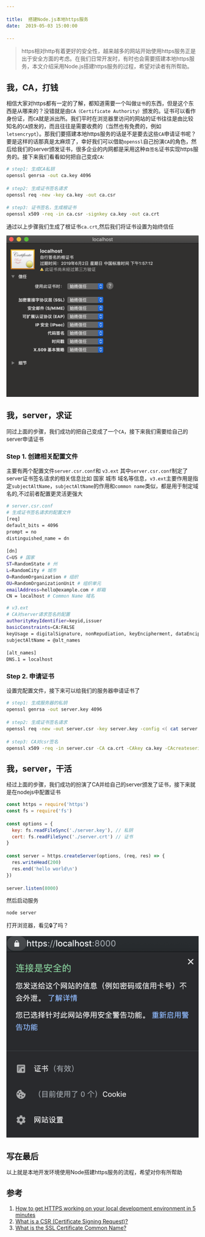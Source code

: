 ```yaml
---

title:  搭建Node.js本地https服务
date:  2019-05-03 15:00:00

---
```


> https相对http有着更好的安全性，越来越多的网站开始使用https服务正是出于安全方面的考虑。在我们日常开发时，有时也会需要搭建本地https服务，本文介绍采用Node.js搭建https服务的过程，希望对读者有所帮助。

## 我，CA，打钱

相信大家对https都有一定的了解，都知道需要一个叫做`证书`的东西，但是这个东西是从哪来的？没错就是由`CA（Certificate Authority）`颁发的。证书可以看作身份证，而`CA`就是派出所。我们平时在浏览器里访问的网站的证书往往是由比较知名的`CA`颁发的，而且往往是需要收费的（当然也有免费的，例如`letsencrypt`）。那我们要搭建本地https服务的话是不是要去这些`CA`申请证书呢？要是这样的话那真是太麻烦了，幸好我们可以借助`openssl`自己扮演`CA`的角色，然后给我们的server颁发证书，很多企业的内网都是采用这种`自签名`证书实现https服务的。接下来我们看看如何把自己变成`CA`:

```bash
# step1: 生成CA私钥
openssl genrsa -out ca.key 4096

# step2: 生成证书签名请求
openssl req -new -key ca.key -out ca.csr

# step3: 证书签名，生成根证书
openssl x509 -req -in ca.csr -signkey ca.key -out ca.crt
```

通过以上步骤我们生成了根证书`ca.crt`,然后我们将证书设置为始终信任

![CA证书](./ca.png)

## 我，server，求证

同过上面的步骤，我们成功的把自己变成了一个`CA`，接下来我们需要给自己的server申请证书
### Step 1. 创建相关配置文件
主要有两个配置文件`server.csr.conf`和 `v3.ext`
其中`server.csr.conf`制定了server证书签名请求的相关信息比如 国家 城市 域名等信息，`v3.ext`主要作用是指定`subjectAltName`，`subjectAltName`的作用和`common name`类似，都是用于制定域名的,不过前者配置更灵活更强大
```bash
# server.csr.conf
# 生成证书签名请求的配置文件
[req]
default_bits = 4096
prompt = no
distinguished_name = dn

[dn]
C=US # 国家
ST=RandomState # 州
L=RandomCity # 城市
O=RandomOrganization # 组织
OU=RandomOrganizationUnit # 组织单元
emailAddress=hello@example.com # 邮箱
CN = localhost # Common Name 域名
```

```bash
# v3.ext
# CA对server请求签名的配置
authorityKeyIdentifier=keyid,issuer
basicConstraints=CA:FALSE
keyUsage = digitalSignature, nonRepudiation, keyEncipherment, dataEncipherment
subjectAltName = @alt_names

[alt_names]
DNS.1 = localhost
```
### Step 2. 申请证书

设置完配置文件，接下来可以给我们的服务器申请证书了

```bash
# step1: 生成服务器的私钥
openssl genrsa -out server.key 4096

# step2: 生成证书签名请求
openssl req -new -out server.csr -key server.key -config <( cat server.csr.conf )

# step3: CA对csr签名
openssl x509 -req -in server.csr -CA ca.crt -CAkey ca.key -CAcreateserial -out server.crt  -sha256 -days 365 -extfile v3.ext  
```

## 我，server，干活

经过上面的步骤，我们成功的扮演了CA并给自己的server颁发了证书，接下来就是在nodejs中配置证书

```js
const https = require('https')
const fs = require('fs')

const options = {
  key: fs.readFileSync('./server.key'), // 私钥
  cert: fs.readFileSync('./server.crt') // 证书
}

const server = https.createServer(options, (req, res) => {
  res.writeHead(200)
  res.end('hello world\n')
})

server.listen(8000)
```

然后启动服务

```bash
node server 
```

打开浏览器，看见🔒了吗？

![https](tls.png)

## 写在最后

以上就是本地开发环境使用Node搭建https服务的流程，希望对你有所帮助

## 参考

1. [How to get HTTPS working on your local development environment in 5 minutes](https://medium.freecodecamp.org/how-to-get-https-working-on-your-local-development-environment-in-5-minutes-7af615770eec)
2. [What is a CSR (Certificate Signing Request)?
](https://www.sslshopper.com/what-is-a-csr-certificate-signing-request.html)
3. [What is the SSL Certificate Common Name?
](https://support.dnsimple.com/articles/what-is-common-name/#common-name-vs-subject-alternative-name)